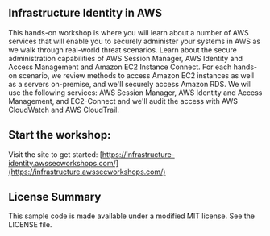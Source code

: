 ## Infrastructure Identity in AWS

This hands-on workshop is where you will learn about a number of AWS services that will enable you to securely administer your systems in AWS as we walk through real-world threat scenarios. Learn about the secure administration capabilities of AWS Session Manager, AWS Identity and Access Management and Amazon EC2 Instance Connect. For each hands-on scenario, we review methods to access Amazon EC2 instances as well as a servers on-premise, and we'll securely access Amazon RDS. We will use the following services: AWS Session Manager, AWS Identity and Access Management, and EC2-Connect and we'll audit the access with AWS CloudWatch and AWS CloudTrail.

## Start the workshop:

Visit the site to get started: [https://infrastructure-identity.awssecworkshops.com/](https://infrastructure.awssecworkshops.com/)

## License Summary

This sample code is made available under a modified MIT license. See the LICENSE file.
